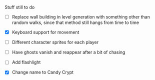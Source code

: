 Stuff still to do

- [ ] Replace wall building in level generation with something other than random walks, since that method still hangs from time to time
- [X] Keyboard support for movement
- [ ] Different character sprites for each player
- [ ] Have ghosts vanish and reappear after a bit of chasing
- [ ] Add flashlight
- [X] Change name to Candy Crypt

